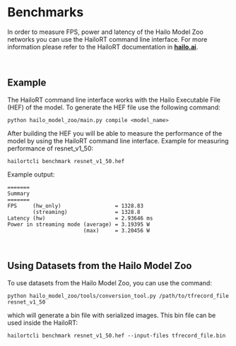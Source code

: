 # Benchmarks

In order to measure FPS, power and latency of the Hailo Model Zoo networks you can use the HailoRT command line interface.
For more information please refer to the HailoRT documentation in [**hailo.ai**](https://hailo.ai/).

<br>

## Example

The HailoRT command line interface works with the Hailo Executable File (HEF) of the model. To generate the HEF file use the following command:
```
python hailo_model_zoo/main.py compile <model_name>
```
After building the HEF you will be able to measure the performance of the model by using the HailoRT command line interface. Example for measuring performance of resnet_v1_50:
```
hailortcli benchmark resnet_v1_50.hef
```

Example output:
```
=======
Summary
=======
FPS     (hw_only)                 = 1328.83
        (streaming)               = 1328.8
Latency (hw)                      = 2.93646 ms
Power in streaming mode (average) = 3.19395 W
                        (max)     = 3.20456 W

```

<br>

## Using Datasets from the Hailo Model Zoo
To use datasets from the Hailo Model Zoo, you can use the command:
```
python hailo_model_zoo/tools/conversion_tool.py /path/to/tfrecord_file resnet_v1_50
```
which will generate a bin file with serialized images. This bin file can be used inside the HailoRT:
```
hailortcli benchmark resnet_v1_50.hef --input-files tfrecord_file.bin
```
